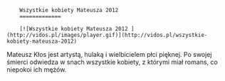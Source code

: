 
        Wszystkie kobiety Mateusza 2012 
        =============
        
        [![Wszystkie kobiety Mateusza 2012 ](http://vidos.pl/images/player.gif)](http://vidos.pl/wszystkie-kobiety-mateusza-2012)
        
        
 Mateusz Kłos jest artystą, hulaką i wielbicielem płci pięknej. Po swojej śmierci odwiedza w snach wszystkie kobiety, z którymi miał romans, co niepokoi ich mężów.
    